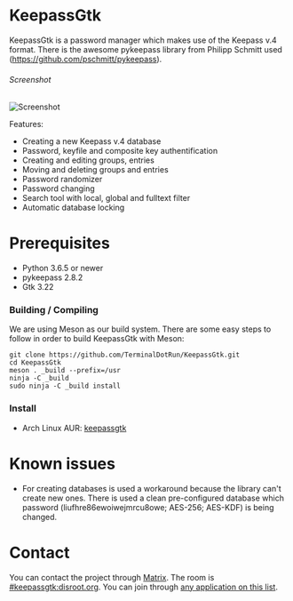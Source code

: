 # KeepassGtk
KeepassGtk is a password manager which makes use of the Keepass v.4 format.
There is the awesome pykeepass library from Philipp Schmitt used (https://github.com/pschmitt/pykeepass).

###### Screenshot
![Screenshot](https://terminal.run/stuff/keepassgtk_screenshot.png)

Features:
* Creating a new Keepass v.4 database
* Password, keyfile and composite key authentification
* Creating and editing groups, entries
* Moving and deleting groups and entries
* Password randomizer
* Password changing
* Search tool with local, global and fulltext filter
* Automatic database locking

# Prerequisites
* Python 3.6.5 or newer
* pykeepass 2.8.2
* Gtk 3.22

### Building / Compiling
We are using Meson as our build system. There are some easy steps to follow in order to build KeepassGtk with Meson:

```
git clone https://github.com/TerminalDotRun/KeepassGtk.git
cd KeepassGtk
meson . _build --prefix=/usr
ninja -C _build
sudo ninja -C _build install
```

### Install
* Arch Linux AUR: [keepassgtk](https://aur.archlinux.org/packages/keepassgtk-git/)

# Known issues
* For creating databases is used a workaround because the library can't create new ones. There is used a clean pre-configured database which password (liufhre86ewoiwejmrcu8owe; AES-256; AES-KDF) is being changed.

# Contact
You can contact the project through [Matrix](https://matrix.org). The room is
[#keepassgtk:disroot.org](https://matrix.to/#/#keepassgtk:disroot.org). You can
join through [any application on this list](https://matrix.org/docs/projects/try-matrix-now.html).